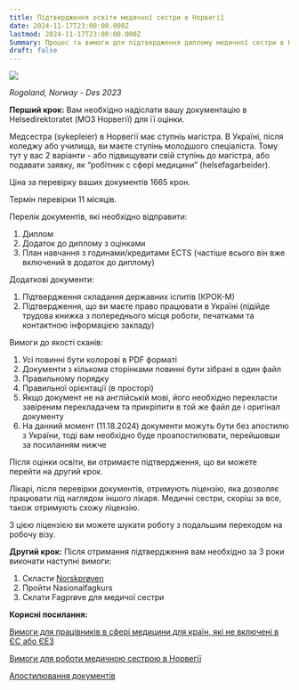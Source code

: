 ```yaml
---
title: Підтвердження освіти медичної сестри в Норвегії
date: 2024-11-17T23:00:00.000Z
lastmod: 2024-11-17T23:00:00.000Z
Summary: Процес та вимоги для підтвердження диплому медичної сестри в Норвегії
draft: false
---
```


![](/img/nurse-in-norway/sand-yellow.jpg)

*Rogaland, Norway - Des 2023*

**Перший крок:** Вам необхідно надіслати вашу документацію в Helsedirektoratet (МОЗ Норвегії) для її оцінки.

Медсестра (sykepleier) в Норвегії має ступніь магістра. В Україні, після коледжу або училища, ви маєте ступінь молодшого спеціаліста. Тому тут у вас 2 варіанти - або підвищувати свій ступінь до магістра, або подавати заявку, як “робітник с сфері медицини” (helsefagarbeider).

Ціна за перевірку ваших документів 1665 крон.

Термін перевірки 11 місяців.

Перелік документів, які необхідно відправити:

1. Диплом
2. Додаток до диплому з оцінками
3. План навчання з годинами/кредитами ECTS (частіше всього він вже включений в додаток до диплому)

Додаткові документи:

1. Підтвердження складання державних іспитів (КРОК-М)
2. Підтвердження, що ви маєте право працювати в Україні (підійде трудова книжка з попереднього місця роботи, печатками та контактною інформацією закладу)

Вимоги до якості сканів:

1. Усі повинні бути колорові в PDF форматі
2. Документи з кількома сторінками повинні бути зібрані в один файл
3. Правильному порядку
4. Правильної орієнтації (в просторі)
5. Якщо документ не на англійській мові, його необхідно перекласти завіреним перекладачем та прикріпити в той же файл де і оригінал документу
6. На данний момент (11.18.2024) документи можуть бути без апостилю з України, тоді вам необхідно буде проапостилювати, перейшовши за посиланням нижче

Після оцінки освіти, ви отримаєте підтвердження, що ви можете перейти на другий крок. 

Лікарі, після перевірки документів, отримують ліцензію, яка дозволяє працювати під наглядом іншого лікаря. Медичні сестри, скоріш за все, також отримують схожу ліцензію.

З цією ліцензією ви можете шукати роботу з подальшим переходом на робочу візу.

**Другий крок:** Після отримання підтвердження вам необхідно за 3 роки виконати наступні вимоги:

1. Скласти [Norskprøven](/articles/norskproven)
2. Пройти Nasionalfagkurs
3. Склати Fagprøve для медичої сестри

**Корисні посилання:**

[Вимоги для працівників в сфері медицини для країн, які не включені в ЄС або ЄЕЗ](https://www.helsedirektoratet.no/tema/autorisasjon-og-spesialistutdanning/autorisasjon-og-lisens/Tilleggskrav-for-s%C3%B8kere-utdannet-utenfor-EUE%C3%98S)

[Вимоги для роботи медичною сестрою в Норвегії](https://www.helsedirektoratet.no/tema/autorisasjon-og-spesialistutdanning/autorisasjon-og-lisens?path=27-3-sykepleier-utenfor-eueos-sok-om-autorisasjon-som-sykepleier-utdanning-utenfor-eueos)

[Апостилювання документів](https://apostille.in.ua/en/)
